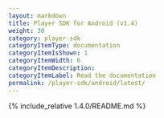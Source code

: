 ```yaml
---
layout: markdown
title: Player SDK for Android (v1.4)
weight: 30
category: player-sdk
categoryItemType: documentation
categoryItemIsShown: 1
categoryItemWidth: 6
categoryItemDescription:
categoryItemLabel: Read the documentation
permalink: /player-sdk/android/latest/
---
```

{% include_relative 1.4.0/README.md  %}
